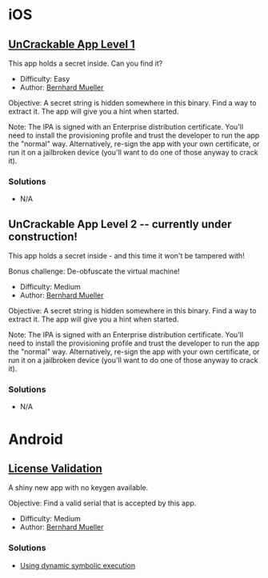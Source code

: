 # iOS

## [UnCrackable App Level 1](https://github.com/OWASP/owasp-mstg/tree/master/OMTG-Files/02_Crackmes/02_iOS/UnCrackable_Level1)

This app holds a secret inside. Can you find it?

- Difficulty: Easy
- Author: [Bernhard Mueller](https://github.com/b-mueller)

Objective: A secret string is hidden somewhere in this binary. Find a way to extract it. The app will give you a hint when started.

Note: The IPA is signed with an Enterprise distribution certificate. You'll need to install the provisioning profile and trust the developer to run the app the "normal" way. Alternatively, re-sign the app with your own certificate, or run it on a jailbroken device (you'll want to do one of those anyway to crack it).

### Solutions

- N/A

## UnCrackable App Level 2 -- currently under construction!

This app holds a secret inside - and this time it won't be tampered with!

Bonus challenge: De-obfuscate the virtual machine!

- Difficulty: Medium
- Author: [Bernhard Mueller](https://github.com/b-mueller)

Objective: A secret string is hidden somewhere in this binary. Find a way to extract it. The app will give you a hint when started.

Note: The IPA is signed with an Enterprise distribution certificate. You'll need to install the provisioning profile and trust the developer to run the app the "normal" way. Alternatively, re-sign the app with your own certificate, or run it on a jailbroken device (you'll want to do one of those anyway to crack it).

### Solutions

- N/A

# Android

## [License Validation](https://github.com/OWASP/owasp-mstg/tree/master/OMTG-Files/02_Crackmes/01_Android/01_License_Validation)

A shiny new app with no keygen available.

Objective: Find a valid serial that is accepted by this app.

- Difficulty: Medium
- Author: [Bernhard Mueller](https://github.com/b-mueller)

### Solutions

- [Using dynamic symbolic execution](https://github.com/OWASP/owasp-mstg/blob/master/Document/0x05b-Reverse-Engineering-and-Tampering-Android.md#symbolicexec)

